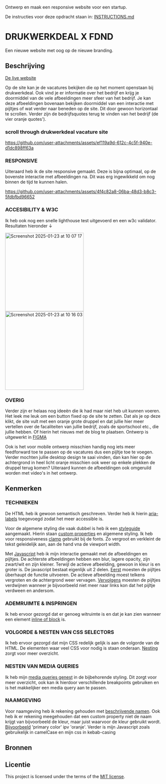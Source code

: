 Ontwerp en maak een responsive website voor een startup.

De instructies voor deze opdracht staan in: [INSTRUCTIONS.md](https://github.com/fdnd-task/the-startup-responsive-interactieve-website/blob/main/docs/INSTRUCTIONS.md)

# DRUKWERKDEAL X FDND
Een nieuwe website met oog op de nieuwe branding.

## Beschrijving
[De live website](https://julesbruins.github.io/the-startup-responsive-interactive-website/careers.html)

Op de site kan je de vacatures bekijken die op het moment openstaan bij drukwerkdeal. Ook vind je er informatie over het bedrijf en krijg je doormiddel van de vele afbeeldingen meer sfeer van het bedrijf. Je kan deze afbeeldingen bovenaan bekijken doormiddel van een interactie met pijltjes of wat verder naar beneden op de site. Dit door gewoon horizontaal te scrollen.
Verder zijn de bedrijfsquotes terug te vinden van het bedrijf (de vier oranje quotes'). 

### scroll through drukwerkdeal vacature site


https://github.com/user-attachments/assets/ef119a9d-612c-4c5f-940e-d1dc898ff63a



### RESPONSIVE

Uiteraard heb ik de site responsive gemaakt. Deze is bijna optimaal, op de bovenste interactie met afbeeldingen na. Dit was erg ingewikkeld om nog binnen de tijd te kunnen halen.


https://github.com/user-attachments/assets/4f4c82a8-06ba-48d3-b8c3-5fdbfbd96652




### ACCESIBILITY & W3C

Ik heb ook nog een snelle lighthouse test uitgevoerd en een w3c validator. Resultaten hieronder ↓

<img width="254" alt="Screenshot 2025-01-23 at 10 07 17" src="https://github.com/user-attachments/assets/52471432-24cf-4c63-8451-174f3cb5f0d7" /><img width="254" alt="Screenshot 2025-01-23 at 10 16 03" src="https://github.com/user-attachments/assets/1e01674a-44b6-41af-a317-45c76c8c1b58" />

### OVERIG

Verder zijn er helaas nog ideeën die ik had maar niet heb uit kunnen voeren. Het leek me leuk om een button fixed op de site te zetten. Dat als je op deze klikt, de site vult met een oranje grote druppel en dat jullie hier meer vertellen over de facaliteiten van jullie bedrijf, zoals de sportschool etc., die jullie hebben. Of hierin het nieuws met de blog te plaatsen. Ontwerp is uitgewerkt in [FIGMA](https://www.figma.com/design/gkxd6Awcgr0NP33e3bvt96/Drukwerkdeal-hifi-ontwerpen?node-id=0-1&p=f&t=qAj4o0sz3amFtC7D-0) 

Ook is het voor mobile ontwerp misschien handig nog iets meer feedforward toe te passen op de vacatures dus een pijltje toe te voegen. Verder mochten jullie desktop design te saai vinden, dan kan hier op de achtergrond in heel licht oranje misschien ook weer op enkele plekken de druppel terug komen?
Uiteraard kunnen de afbeeldingen ook omgeruild worden met video's in het ontwerp.



## Kenmerken
### TECHNIEKEN
De HTML heb ik gewoon semantisch geschreven. Verder heb ik hierin [aria-labels](https://github.com/julesbruins/the-startup-responsive-interactive-website/blob/502551b92c64b10bb289fb51ca89aa2601ebb287/careers.html#L22) toegevoegd zodat het meer accessible is.

Voor de algemene styling die vaak dubbel is heb ik een [styleguide](https://github.com/julesbruins/the-startup-responsive-interactive-website/blob/main/styles/styleguide.css) aangemaakt. Hierin staan [custom properties](https://github.com/julesbruins/the-startup-responsive-interactive-website/blob/502551b92c64b10bb289fb51ca89aa2601ebb287/styles/styleguide.css#L32-L64) en algemene styling. Ik heb voor responsiveness [clamp](https://github.com/julesbruins/the-startup-responsive-interactive-website/blob/502551b92c64b10bb289fb51ca89aa2601ebb287/styles/styleguide.css#L158) gebruikt bij de fonts. Zo vergroot en verkleint de tekst geleidelijk aan, aan de hand vna de viewport width.

Met [Javascript](https://github.com/julesbruins/the-startup-responsive-interactive-website/blob/main/careers.js) heb ik mijn interactie gemaakt met de afbeeldingen en pijltjes. De achterste afbeeldingen hebben een blur, lagere opacity, zijn zwart/wit en zijn kleiner. Terwijl de actieve afbeelding, gewoon in kleur is en groter is. De javascript bestaat eigenlijk uit 2 delen. [Eerst](https://github.com/julesbruins/the-startup-responsive-interactive-website/blob/f346e54ae3938c2c0d2b51ed138ec6d4bd7a1145/careers.js#L1-L46) moesten de pijltjes überhaupt de functie uitvoeren. De actieve afbeelding moest telkens vergroten en de achtergrond weer vervagen. [Vervolgens](https://github.com/julesbruins/the-startup-responsive-interactive-website/blob/f346e54ae3938c2c0d2b51ed138ec6d4bd7a1145/careers.js#L49-L70) moesten de pijltjes verdwijnen wanneer je bijvoorbeeld niet meer naar links kon dat het pijltje verdween en andersom.


### ADEMRUIMTE & INSPRINGEN
Ik heb ervoor gezorgd dat er genoeg witruimte is en dat je kan zien wanneer een element [inline of block](https://github.com/julesbruins/the-startup-responsive-interactive-website/blob/2403ac4defe5ddf34d7ca2721eec1cc354e385aa/careers.html#L33-L40) is. 


### VOLGORDE & NESTEN VAN CSS SELECTORS
Ik heb ervoor gezorgd dat mijn CSS redelijk gelijk is aan de volgorde van de HTML. De elementen waar veel CSS voor nodig is staan onderaan. [Nesting](https://github.com/julesbruins/the-startup-responsive-interactive-website/blob/9494c631585de8c1a152746fefc467200d37eab6/styles/careers.css#L94-L128) zorgt voor meer overzicht. 


### NESTEN VAN MEDIA QUERIES
Ik heb mijn [media queries genest](https://github.com/julesbruins/the-startup-responsive-interactive-website/blob/8d2c0eacda97ec256fc3a79ca328a9321cd96222/styles/careers.css#L80-L104) in de bijbehorende styling. Dit zorgt voor meer overzicht, ook kan ik hierdoor verschillende breakpoints gebruiken en is het makkelijker een media query aan te passen.


### NAAMGEVING
Voor naamgeving heb ik rekening gehouden met [beschrijvende namen](https://github.com/julesbruins/the-startup-responsive-interactive-website/blob/3202ce5cae347da4ef7651d4998d8e30d7913c6c/styles/styleguide.css#L38-L39). Ook heb ik er rekening meegehouden dat een custom property niet de naam krijgt van bijvoorbeeld de kleur, maar juist waarvoor de kleur gebruikt wordt. [Bijvoorbeeld](https://github.com/julesbruins/the-startup-responsive-interactive-website/blob/3202ce5cae347da4ef7651d4998d8e30d7913c6c/styles/styleguide.css#L33-L35) 'primary color' ipv 'oranje'. Verder is mijn Javascript zoals gebruikelijk in camelCase en mijn css in kebab-casing


## Bronnen

## Licentie
This project is licensed under the terms of the [MIT license](./LICENSE).


